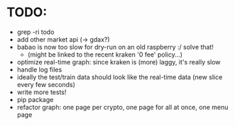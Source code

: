 # TODO:

* grep -ri todo
* add other market api (-> gdax?)
* babao is now too slow for dry-run on an old raspberry :/ solve that!
    * (might be linked to the recent kraken '0 fee' policy...)
* optimize real-time graph: since kraken is (more) laggy, it's really slow
* handle log files
* ideally the test/train data should look like the real-time data (new slice every few seconds)
* write more tests!
* pip package
* refactor graph: one page per crypto, one page for all at once, one menu page
